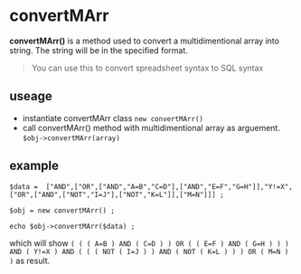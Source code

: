 # convertMArr
 **convertMArr()** is a method used to convert a multidimentional array into string. The string will be in the specified format.
 
 > You can use this to convert spreadsheet syntax to SQL syntax
 
## useage 
* instantiate convertMArr class
  `new convertMArr()`
* call convertMArr() method with multidimentional array as arguement.
  `$obj->convertMArr(array)`

## example
`$data =  ["AND",["OR",["AND","A=B","C=D"],["AND","E=F","G=H"]],"Y!=X",["OR",["AND",["NOT","I=J"],["NOT","K=L"]],["M=N"]]] ;`

`$obj = new convertMArr() ;` 

`echo $obj->convertMArr($data) ;`

which will show `( ( ( A=B ) AND ( C=D ) ) OR ( ( E=F ) AND ( G=H ) ) ) AND ( Y!=X ) AND ( ( ( NOT ( I=J ) ) AND ( NOT ( K=L ) ) ) OR ( M=N ) )` as result.
